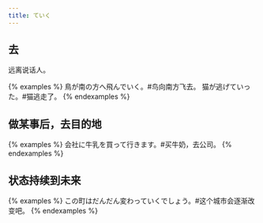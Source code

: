 ```yaml
---
title: ていく
---
```


## 去

远离说话人。

{% examples %}
鳥が南の方へ飛んでいく。#鸟向南方飞去。
猫が逃げていった。#猫逃走了。
{% endexamples %}

## 做某事后，去目的地

{% examples %}
会社に牛乳を買って行きます。#买牛奶，去公司。
{% endexamples %}

## 状态持续到未来

{% examples %}
この町はだんだん変わっていくでしょう。#这个城市会逐渐改变吧。
{% endexamples %}
